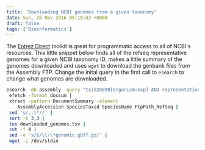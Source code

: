 ```yaml
---
title: 'Downloading NCBI genomes from a given taxonomy'
date: Sun, 20 Nov 2016 05:18:43 +0000
draft: false
tags: ['Bioinformatics']
---
```


The [Entrez Direct](https://www.ncbi.nlm.nih.gov/books/NBK179288/) toolkit is great for programmatic access to all of NCBI's resources. This little snippet below finds all of the refseq representative genomes for a given NCBI taxonomy ID, makes a little summary of the genomes downloaded and uses `wget` to download the genbank files from the Assembly FTP. Change the inital query in the first call to `esearch` to change what genomes are downloaded.

<!--more-->

```sh
esearch -db assembly -query "txid28890[Organism:exp] AND representative [PROP]" |
 efetch -format docsum |
 xtract -pattern DocumentSummary -element 
    AssemblyAccession SpeciesTaxid SpeciesName FtpPath_RefSeq |
 sed 's/,.\*//' |
 sort -k 3,3 |
 tee downloaded_genomes.tsv |
 cut -f 4 |
 sed -e 's/$/\\/\*genomic.gbff.gz/' |
 wget -i /dev/stdin
```